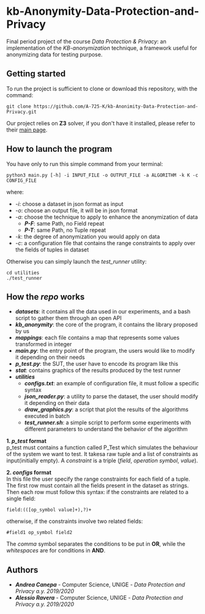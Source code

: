 # kb-Anonymity-Data-Protection-and-Privacy
Final period project of the course *Data Protection & Privacy*: an implementation of the *KB-anonymization* technique, a framework useful for anonymizing data for testing purpose.

## Getting started
To run the project is sufficient to clone or download this repository, with the command:
```
git clone https://github.com/A-725-K/kb-Anonimity-Data-Protection-and-Privacy.git
```
Our project relies on **Z3** solver, if you don't have it installed, please refer to their [main page](https://github.com/Z3Prover/z3).

## How to launch the program
You have only to run this simple command from your terminal:
```
python3 main.py [-h] -i INPUT_FILE -o OUTPUT_FILE -a ALGORITHM -k K -c CONFIG_FILE
```
where:
<ul>
  <li>-<i>i</i>: choose a dataset in json format as input</li>
  <li>-<i>o</i>: choose an output file, it will be in json format</li>
  <li>-<i>a</i>: choose the technique to apply to enhance the anonymization of data
    <ul>
      <li><b><i>P-F</i></b>: same Path, no Field repeat</li>
      <li><b><i>P-T</i></b>: same Path, no Tuple repeat</li>
    </ul>
  </li>
  <li>-<i>k</i>: the degree of anonymization you would apply on data</li>
  <li>-<i>c</i>: a configuration file that contains the range constraints to apply over the fields of tuples in dataset</li>
</ul>

Otherwise you can simply launch the *test_runner* utility:
```
cd utilities
./test_runner
```

## How the *repo* works
<ul>
  <li><b><i>datasets</i></b>: it contains all the data used in our experiments, and a bash script to gather them through an open API</li>
  <li><b><i>kb_anonymity</i></b>: the core of the program, it contains the library proposed by us</li>
  <li><b><i>mappings</i></b>: each file contains a map that represents some values transformed in integer</li>
  <li><b><i>main.py</i></b>: the entry point of the program, the users would like to modify it depending on their needs</li>
  <li><b><i>p_test.py</i></b>: the SUT, the user have to encode its program like this</li>
  <li><b><i>stat</i></b>: contains graphics of the results produced by the test runner</li>
  <li><b><i>utilities</i></b>
    <ul>
      <li><b><i>configs.txt</i></b>: an example of configuration file, it must follow a specific syntax</li>
      <li><b><i>json_reader.py</i></b>: a utility to parse the dataset, the user should modify it depending on their data</li>
      <li><b><i>draw_graphics.py</i></b>: a script that plot the results of the algorithms executed in batch</li>
      <li><b><i>test_runner.sh</i></b>: a simple script to perform some experiments with different parameters to understand the behavior of the algorithm</li>
    </ul>
  </li>
</ul>

**1. *p_test* format** <br>
p_test must contains a function called P_Test which simulates the behaviour of the system we want to test. It takesa raw tuple and a list of constraints as input(initially empty). A *constraint* is a triple (*field*, *operation symbol*, *value*).

**2. *configs* format** <br>
In this file the user specify the range constraints for each field of a tuple. The first row must contain all the fields present in the dataset as strings. Then each row must follow this syntax: if the constraints are related to a single field:
```
field:(([op_symbol value]+),?)+
```
otherwise, if the constraints involve two related fields:
```
#field1 op_symbol field2
```
The *comma* symbol separates the conditions to be put in **OR**, while the *whitespaces* are for conditions in **AND**.

## Authors

* **<i>Andrea Canepa</i>** - Computer Science, UNIGE - *Data Protection and Privacy a.y. 2019/2020*
* **<i>Alessio Ravera</i>** - Computer Science, UNIGE - *Data Protection and Privacy a.y. 2019/2020*

